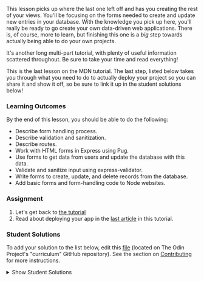 This lesson picks up where the last one left off and has you creating the rest of your views. You'll be focusing on the forms needed to create and update new entries in your database. With the knowledge you pick up here, you'll really be ready to go create your own data-driven web applications.  There is, of course, more to learn, but finishing this one is a _big_ step towards actually being able to do your own projects.

It's another long multi-part tutorial, with plenty of useful information scattered throughout.  Be sure to take your time and read everything!

This is the last lesson on the MDN tutorial. The last step, listed below takes you through what you need to do to actually deploy your project so you can share it and show it off, so be sure to link it up in the student solutions below!

### Learning Outcomes
By the end of this lesson, you should be able to do the following:

- Describe form handling process.
- Describe validation and sanitization.
- Describe routes.
- Work with HTML forms in Express using Pug.
- Use forms to get data from users and update the database with this data.
- Validate and sanitize input using express-validator.
- Write forms to create, update, and delete records from the database.
- Add basic forms and form-handling code to Node websites.

### Assignment

<div class="lesson-content__panel" markdown="1">

1. Let's get back to [the tutorial](https://developer.mozilla.org/en-US/docs/Learn/Server-side/Express_Nodejs/forms)
2. Read about deploying your app in the [last article](https://developer.mozilla.org/en-US/docs/Learn/Server-side/Express_Nodejs/deployment) in this tutorial.
</div>

### Student Solutions
To add your solution to the list below, edit this [file](https://github.com/TheOdinProject/curriculum/blob/master/nodeJS/express-basics/Express-Lesson-5.md) (located on The Odin Project's "curriculum" GitHub repository). See the section on [Contributing](http://github.com/TheOdinProject/curriculum/blob/master/contributing.md) for more instructions.

<details markdown="block">
  <summary> Show Student Solutions </summary>

- Add your solution below this line!
- [Braxton Lemmon's Solution](https://github.com/braxtonlemmon/local-library-express) - [View in browser](https://protected-journey-23901.herokuapp.com/catalog)
- [Igorashs's Solution](https://github.com/igorashs/express-locallibrary) - [View in browser](https://peaceful-refuge-59435.herokuapp.com/catalog)
- [Kris Tobiasson's Solution](https://github.com/highpockets/express-locallibrary-tutorial.git) - [View in browser](https://morning-basin-71826.herokuapp.com/catalog)
- [Vanessacor's Solution](https://github.com/vanessacor/express-locallibrary-tutorial) - [View in browser](https://limitless-wildwood-80852.herokuapp.com/catalog)
- [Henrique Sousa's Solution](https://github.com/Henrique-Sousa/express-locallibrary-tutorial) - [View in browser](https://henriquesousa-locallibrary.herokuapp.com/)
- [tracy2811's Solution](https://github.com/tracy2811/express-locallibrary-tutorial)
- [Vollantre's Solution](https://github.com/vollantre/express-locallibrary-tutorial) - [View in browser](https://afternoon-reaches-87917.herokuapp.com/)
- [Alain Suarez's Solution](https://gitlab.com/asuar/express-local-library) - [View in browser](https://nameless-ocean-77993.herokuapp.com/)
- [Eljoey's Solution](https://github.com/eljoey/mdn_express_tut2) - [View in browser](https://fierce-ocean-59692.herokuapp.com/)
- [Vedat's Solution](https://github.com/mvedataydin/express-local-library) - [View in browser](https://hidden-citadel-76837.herokuapp.com)
- [djolesusername's Solution](https://github.com/djolesusername/libraryMDN) - [View in browser](https://cool-library.herokuapp.com/catalog)
- [Jake's Solution](https://github.com/jdonahue135/localLibrary) - [View in browser](https://secure-shore-83072.herokuapp.com/)
- [Ryan Floyd's Solution](https://github.com/MrRyanFloyd/express-local-library) - [View in browser](https://secure-shelf-13534.herokuapp.com/)
- [Mo's Solution](https://github.com/motr551/Library) - [View in browser](https://motrlibrary.herokuapp.com/)

</details>

